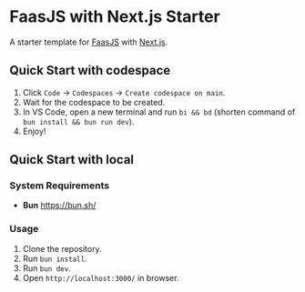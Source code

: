 # FaasJS with Next.js Starter

A starter template for [FaasJS](https://faasjs.com) with [Next.js](https://nextjs.org).

## Quick Start with codespace

1. Click `Code` -> `Codespaces` -> `Create codespace on main`.
2. Wait for the codespace to be created.
3. In VS Code, open a new terminal and run `bi && bd` (shorten command of `bun install && bun run dev`).
4. Enjoy!

## Quick Start with local

### System Requirements

- **Bun** https://bun.sh/

### Usage

1. Clone the repository.
2. Run `bun install`.
3. Run `bun dev`.
4. Open `http://localhost:3000/` in browser.
